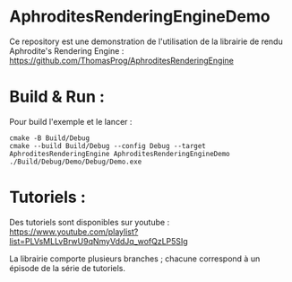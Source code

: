 # AphroditesRenderingEngineDemo

Ce repository est une demonstration de l'utilisation de la librairie de rendu Aphrodite's Rendering Engine : https://github.com/ThomasProg/AphroditesRenderingEngine

# Build & Run :

Pour build l'exemple et le lancer : 
```
cmake -B Build/Debug
cmake --build Build/Debug --config Debug --target AphroditesRenderingEngine AphroditesRenderingEngineDemo
./Build/Debug/Demo/Debug/Demo.exe
```
# Tutoriels :

Des tutoriels sont disponibles sur youtube : https://www.youtube.com/playlist?list=PLVsMLLvBrwU9qNmyVddJq_wofQzLP5SIg

La librairie comporte plusieurs branches ; chacune correspond à un épisode de la série de tutoriels.
